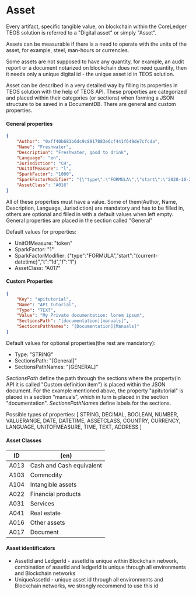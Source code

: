 # Asset

Every artifact, specific tangible value, on blockchain within the CoreLedger TEOS solution is referred to a "Digital asset" or simply "Asset".

Assets can be measurable if there is a need to operate with the units of the asset, for example, steel, man-hours or currencies.

Some assets are not supposed to have any quantity, for example, an audit report or a document notarized on blockchain does not need quantity, then it needs only a unique digital id - the unique asset id in TEOS solution.

Asset can be described in a very detailed way by filling its properties in TEOS solution with the help of TEOS API. These properties are categorized and placed within their categories (or sections) when forming a JSON structure to be saved in a DocumentDB. There are general and custom properties.

#### General properties

```json
{
    "Author": "0xff40b681b6dc9c8917883e6cf441f649de7cfcda",
    "Name": "Freshwater",
    "Description": "Freshwater, good to drink",
    "Language": "en",
    "Jurisdiction": "CH",
    "UnitOfMeasure": "l",
    "SparkFactor": "1000",
    "SparkFactorModifier": "{\"type\":\"FORMULA\",\"start\":\"2020-10-21T12:54:31Z\",\"t\":\"1d\",\"f\":\"1\"}",
    "AssetClass": "A016"
}
```

All of these properties must have a value. Some of them(Author, Name, Description, Language, Jurisdiction) are mandatory and has to be filled in, others are optional and filled in with a default values when left empty. General properties are placed in the section called "General"

Default values for properties:

* UnitOfMeasure: "token"
* SparkFactor: "1"
* SparkFactorModifier: {"type":"FORMULA","start":"{current-datetime}","t":"1d","f":"1"}
* AssetClass: "A017"

#### Custom Properties

```json
{
    "Key": "apitutorial",
    "Name": "API Tutorial",
    "Type": "TEXT",
    "Value": "My Private documentation: lorem ipsum",
    "SectionsPath": "[documentation][manuals]",
    "SectionsPathNames": "[Documentation][Manuals]"
}
```

Default values for optional properties(the rest are mandatory):

* Type: "STRING"
* SectionsPath: "\[General]"
* SectionsPathNames: "\[GENERAL]"

_SectionsPath_ define the path through the sections where the property(in API it is called "Custom definition item") is placed within the JSON document. For the example mentioned above, the property "apitutorial" is placed in a section "manuals", which in turn is placed in the section "documentation". _SectionsPathNames_ define labels for the sections.

Possible types of properties: \[ STRING, DECIMAL, BOOLEAN, NUMBER, VALUERANGE, DATE, DATETIME, ASSETCLASS, COUNTRY, CURRENCY, LANGUAGE, UNITOFMEASURE, TIME, TEXT, ADDRESS ]

#### Asset Classes

| ID   | (en)                     |
| ---- | ------------------------ |
| A013 | Cash and Cash equivalent |
| A103 | Commodity                |
| A104 | Intangible assets        |
| A022 | Financial products       |
| A031 | Services                 |
| A041 | Real estate              |
| A016 | Other assets             |
| A017 | Document                 |

#### Asset identificators

* AssetId and LedgerId - assetId is unique within Blockchain network, combination of assetId and ledgerId is unique through all environments and Blockchain networks
* UniqueAssetId - unique asset id through all environments and Blockchain networks, we strongly recommend to use this id
